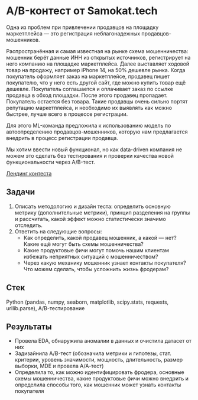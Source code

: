 # A/B-контест от Samokat.tech

Одна из проблем при привлечении продавцов на площадку маркетплейса — это регистрация неблагонадежных продавцов-мошенников.

Распространённая и самая известная на рынке схема мошенничества: мошенник берёт данные ИНН из открытых источников, регистрирует на него компанию на площадке маркетплейса. Далее выставляет ходовой товар на продажу, например iPhone 14, на 50% дешевле рынка. Когда покупатель оформляет заказ на маркетплейсе, продавец пишет покупателю, что у него есть другой сайт, где можно купить товар ещё дешевле. Покупатель соглашается и оплачивает заказ по ссылке продавца в обход площадки. После этого продавец пропадает. Покупатель остается без товара. Такие продавцы очень сильно портят репутацию маркетплейса, и необходимо их выявлять как можно быстрее, лучше всего в процессе регистрации.

Для этого ML-команда предложила к использованию модель по автоопределению продавцов-мошенников, которую нам предлагается внедрить в процесс регистрации продавца.

Мы хотим ввести новый функционал, но как data-driven компания не можем это сделать без тестирования и проверки качества новой функциональности через A/B-тест.

[Лендинг контеста](https://abcontest.matemarketing.ru/)

## Задачи

1. Описать методологию и дизайн теста: определить основную метрику (дополнительные метрики), принцип разделения на группы и рассчитать, какой эффект можно статистически значимо отследить.
2. Ответить на следующие вопросы:
   - Как определить, какой продавец мошенник, а какой — нет? Какие ещё могут быть схемы мошенничества?
   - Какие продуктовые фичи могут помочь нашим клиентам избежать неприятных ситуаций с мошенничеством?
   - Через какую механику мошенник узнает контакты покупателя? Что можем сделать, чтобы усложнить жизнь фродерам?

## Стек

Python (pandas, numpy, seaborn, matplotlib, scipy.stats, requests, urllib.parse), A/B-тестирование

## Результаты

- Провела EDA, обнаружила аномалии в данных и очистила датасет от них
- Задизайнила A/B-тест (обозначила метрики и гипотезы, стат. критерии, уровень значимости, мощность, длительность, размер выборки, MDE и провела А/А-тест)
- Определила то, как можно идентифицировать фродера, основные схемы мошенничества, какие продуктовые фичи можно внедрить и определила способы того, как мошенник может узнать контакты покупателя

